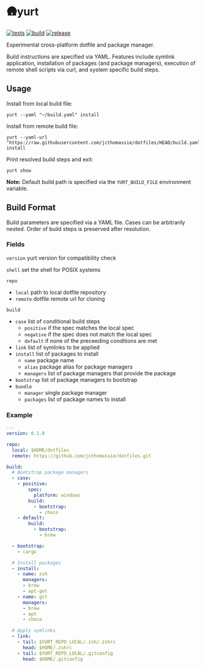 # 🛖yurt

[![tests](https://github.com/jcthomassie/yurt/actions/workflows/tests.yaml/badge.svg)](https://github.com/jcthomassie/yurt/actions/workflows/tests.yaml)
[![build](https://github.com/jcthomassie/yurt/actions/workflows/build.yaml/badge.svg?event=release)](https://github.com/jcthomassie/yurt/actions/workflows/build.yaml)
[![release](https://img.shields.io/github/v/release/jcthomassie/yurt?include_prereleases&label=release)](https://github.com/jcthomassie/yurt/releases/latest)

Experimental cross-platform dotfile and package manager.

Build instructions are specified via YAML. Features include symlink application, installation of packages (and package managers), execution of remote shell scripts via curl, and system specific build steps.

## Usage

Install from local build file:

```shell
yurt --yaml "~/build.yaml" install
```

Install from remote build file:

```shell
yurt --yaml-url "https://raw.githubusercontent.com/jcthomassie/dotfiles/HEAD/build.yaml" install
```

Print resolved build steps and exit:

```shell
yurt show
```

**Note:** Default build path is specified via the `YURT_BUILD_FILE` environment variable.

## Build Format

Build parameters are specified via a YAML file. Cases can be arbitrarily nested. Order of build steps is preserved after resolution.

### Fields

`version` yurt version for compatibility check

`shell` set the shell for POSIX systems

`repo`
- `local` path to local dotfile repository
- `remote` dotfile remote url for cloning

`build`
- `case` list of conditional build steps
  - `positive` if the spec matches the local spec
  - `negative` if the spec does not match the local spec
  - `default` if none of the preceeding conditions are met
- `link` list of symlinks to be applied
- `install` list of packages to install
  - `name` package name
  - `alias` package alias for package managers
  - `managers` list of package managers that provide the package
- `bootstrap` list of package managers to bootstrap
- `bundle`
  - `manager` single package manager
  - `packages` list of package names to install

### Example
```yaml
---
version: 0.1.0

repo:
  local: $HOME/dotfiles
  remote: https://github.com/jcthomassie/dotfiles.git

build:
  # Bootstrap package managers
  - case:
    - positive:
        spec:
          platform: windows
        build:
          - bootstrap:
            - choco
    - default:
        build:
          - bootstrap:
            - brew

  - bootstrap:
    - cargo

  # Install packages
  - install:
    - name: zsh
      managers:
      - brew
      - apt-get
    - name: git
      managers:
      - brew
      - apt
      - choco

  # Apply symlinks
  - link:
    - tail: $YURT_REPO_LOCAL/.zsh/.zshrc
      head: $HOME/.zshrc
    - tail: $YURT_REPO_LOCAL/.gitconfig
      head: $HOME/.gitconfig
```
